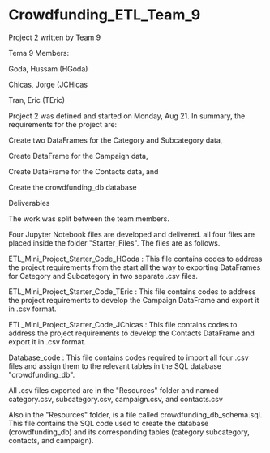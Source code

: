 # Crowdfunding_ETL_Team_9
Project 2 written by Team 9

Tema 9 Members:

  Goda, Hussam (HGoda)
  
  Chicas, Jorge (JCHicas
  
  Tran, Eric (TEric)


Project 2 was defined and started on Monday, Aug 21. In summary, the requirements for the project are:

  Create two DataFrames for the Category and Subcategory data,
  
  Create DataFrame for the Campaign data,
  
  Create DataFrame for the Contacts data, and
  
  Create the crowdfunding_db database


Deliverables

The work was split between the team members.

Four Jupyter Notebook files are developed and delivered. all four files are placed inside the folder "Starter_Files". The files are as follows.

  ETL_Mini_Project_Starter_Code_HGoda : This file contains codes to address the project requirements from the start all the way to exporting DataFrames for Category and Subcategory in two separate .csv files.
  
  ETL_Mini_Project_Starter_Code_TEric : This file contains codes to address the project requirements to develop the Campaign DataFrame and export it in .csv format.
  
  ETL_Mini_Project_Starter_Code_JChicas : This file contains codes to address the project requirements to develop the Contacts DataFrame and export it in .csv format.
  
  Database_code : This file contains codes required to import all four .csv files and assign them to the relevant tables in the SQL database "crowdfunding_db".
  

All .csv files exported are in the "Resources" folder and named category.csv, subcategory.csv, campaign.csv, and contacts.csv


Also in the "Resources" folder, is a file called crowdfunding_db_schema.sql. This file contains the SQL code used to create the database (crowdfunding_db) and its corresponding tables (category subcategory, contacts, and campaign).
